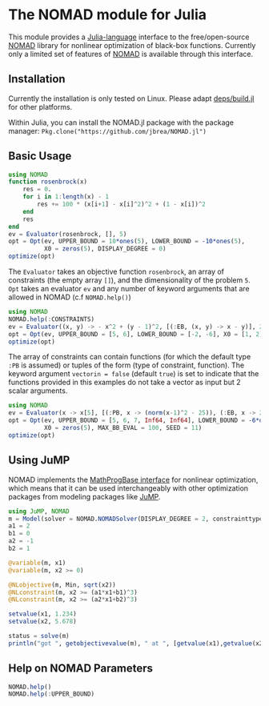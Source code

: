 # The NOMAD module for Julia
This module provides a [Julia-language](http://julialang.org/) interface to the 
free/open-source [NOMAD](https://www.gerad.ca/nomad/Project/Home.html) library 
for nonlinear optimization of black-box functions. Currently only a limited set
of features of [NOMAD](https://www.gerad.ca/nomad/Project/Home.html) is
available through this interface.

## Installation

Currently the installation is only tested on Linux. Please adapt
[deps/build.jl](deps/build.jl) for other platforms.

Within Julia, you can install the NOMAD.jl package with the package manager: 
`Pkg.clone("https://github.com/jbrea/NOMAD.jl")`

## Basic Usage
```julia
using NOMAD
function rosenbrock(x)
    res = 0.
    for i in 1:length(x) - 1
    	res += 100 * (x[i+1] - x[i]^2)^2 + (1 - x[i])^2
    end
    res
end
ev = Evaluator(rosenbrock, [], 5)
opt = Opt(ev, UPPER_BOUND = 10*ones(5), LOWER_BOUND = -10*ones(5), 
          X0 = zeros(5), DISPLAY_DEGREE = 0)
optimize(opt)
```
The `Evaluator` takes an objective function `rosenbrock`, an array of
constraints (the empty array `[]`), and the dimensionality of the problem `5`.
`Opt` takes an evaluator `ev` and any number of keyword arguments that are
allowed in NOMAD (c.f `NOMAD.help()`)

```julia
using NOMAD
NOMAD.help(:CONSTRAINTS)
ev = Evaluator((x, y) -> - x^2 + (y - 1)^2, [(:EB, (x, y) -> x - y)], 2, vectorin = false)
opt = Opt(ev, UPPER_BOUND = [5, 6], LOWER_BOUND = [-2, -6], X0 = [1, 2])
optimize(opt)
```
The array of constraints can contain functions (for which the default type
`:PB` is assumed) or tuples of the form (type of constraint, function). The
keyword argument `vectorin = false` (default `true`) is set to indicate that the
functions provided in this examples do not take a vector as input but 2 scalar
arguments.

```julia
using NOMAD
ev = Evaluator(x -> x[5], [(:PB, x -> (norm(x-1)^2 - 25)), (:EB, x -> 25 - norm(x + 1)^2)], 5)
opt = Opt(ev, UPPER_BOUND = [5, 6, 7, Inf64, Inf64], LOWER_BOUND = -6*ones(5), 
          X0 = zeros(5), MAX_BB_EVAL = 100, SEED = 11)
optimize(opt)
```

## Using JuMP
NOMAD implements the [MathProgBase
interface](http://mathprogbasejl.readthedocs.org/en/latest/nlp.html) for
nonlinear optimization, which means that it can be used interchangeably with
other optimization packages from modeling packages like
[JuMP](https://github.com/JuliaOpt/JuMP.jl).

```julia
using JuMP, NOMAD
m = Model(solver = NOMAD.NOMADSolver(DISPLAY_DEGREE = 2, constrainttype = :EB))
a1 = 2
b1 = 0
a2 = -1
b2 = 1

@variable(m, x1)
@variable(m, x2 >= 0)

@NLobjective(m, Min, sqrt(x2))
@NLconstraint(m, x2 >= (a1*x1+b1)^3)
@NLconstraint(m, x2 >= (a2*x1+b2)^3)

setvalue(x1, 1.234)
setvalue(x2, 5.678)

status = solve(m)
println("got ", getobjectivevalue(m), " at ", [getvalue(x1),getvalue(x2)])
```

## Help on NOMAD Parameters		

```julia
NOMAD.help()
NOMAD.help(:UPPER_BOUND)
```
